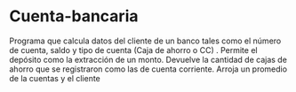 # Cuenta-bancaria
Programa que calcula datos del cliente de un banco tales como el número de cuenta,  saldo y tipo de cuenta (Caja de ahorro o CC) . Permite el depósito como la extracción de un monto. Devuelve la cantidad de cajas de ahorro que se registraron como las de cuenta corriente. Arroja un promedio de la cuentas y el cliente
